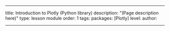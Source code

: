 ---

title: Introduction to Plotly (Python library)
description: "(Page description here)"
type: lesson module
order: 1
tags: 
packages: [Plotly]
level: 
author: 

---